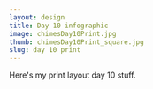 ```yaml
---
layout: design
title: Day 10 infographic
image: chimesDay10Print.jpg
thumb: chimesDay10Print_square.jpg
slug: day 10 print
---
```

Here's my print layout day 10 stuff.
